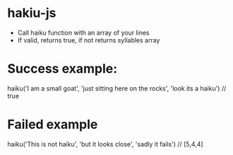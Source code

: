 # hakiu-js
* Call haiku function with an array of your lines
* If valid, returns true, if not returns syllables array

# Success example:
haiku('I am a small goat', 'just sitting here on the rocks', 'look its a haiku')
// true

# Failed example
haiku('This is not haiku', 'but it looks close', 'sadly it fails')
// [5,4,4]
